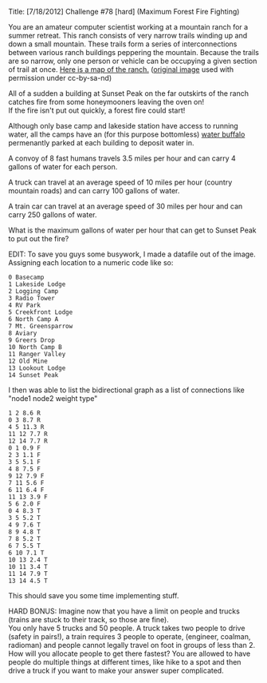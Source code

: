 Title: [7/18/2012] Challenge #78 [hard] (Maximum Forest Fire Fighting)

You are an amateur computer scientist working at a mountain ranch for a summer retreat.  This ranch
consists of very narrow trails winding up and down a small mountain.  These trails form a series of interconnections
between various ranch buildings peppering the mountain.  Because the trails are so narrow, only one person or vehicle can be occupying a given section
of trail at once.  [Here is a map of the ranch.](http://i.imgur.com/ovGcc.jpg) ([original image](http://www.flickr.com/photos/acb/4290387040/sizes/l/) used with permission under cc-by-sa-nd)

All of a sudden a building at Sunset Peak on the far outskirts of the ranch catches fire from some honeymooners leaving the oven on!  
If the fire isn't put out quickly, a forest fire could start!

Although only base camp and lakeside station have access to running water, all the camps have an (for this purpose bottomless) [water buffalo](http://olive-drab.com/idphoto/id_photos_m149.php)
permenantly parked at each building to deposit water in.

A convoy of 8 fast humans travels 3.5 miles per hour and can carry 4 gallons of water for each person.

A truck can travel at an average speed of 10 miles per hour (country mountain roads) and can carry 100 gallons of water.

A train car can travel at an average speed of 30 miles per hour and can carry 250 gallons of water.

What is the maximum gallons of water per hour that can get to Sunset Peak to put out the fire?

EDIT:  To save you guys some busywork, I made a datafile out of the image.  Assigning each location to a numeric code like so:

	0 Basecamp
	1 Lakeside Lodge
	2 Logging Camp
	3 Radio Tower
	4 RV Park
	5 Creekfront Lodge
	6 North Camp A
	7 Mt. Greensparrow
	8 Aviary
	9 Greers Drop
	10 North Camp B
	11 Ranger Valley
	12 Old Mine
	13 Lookout Lodge
	14 Sunset Peak

I then was able to list the bidirectional graph as a list of connections like "node1 node2 weight type"
 
	1 2 8.6 R
	0 3 8.7 R
	4 5 11.3 R
	11 12 7.7 R
	12 14 7.7 R
	0 1 0.9 F
	2 3 1.1 F
	3 5 5.1 F
	4 8 7.5 F
	9 12 7.9 F
	7 11 5.6 F
	6 11 6.4 F
	11 13 3.9 F
	5 6 2.0 F
	0 4 8.3 T
	3 5 5.2 T
	4 9 7.6 T
	8 9 4.8 T
	7 8 5.2 T
	6 7 5.5 T
	6 10 7.1 T
	10 13 2.4 T
	10 11 3.4 T
	11 14 7.9 T
	13 14 4.5 T

This should save you some time implementing stuff.


HARD BONUS:  Imagine now that you have a limit on people and trucks (trains are stuck to their track, so those are fine).  
You only have 5 trucks and 50 people.  A truck takes two people to drive (safety in pairs!), a train requires 3 people to operate, (engineer, coalman, radioman)
and people cannot legally travel on foot in groups of less than 2.  How will you allocate people to get there fastest?  You are allowed to have people do multiple things at different times, like 
hike to a spot and then drive a truck if you want to make your answer super complicated.